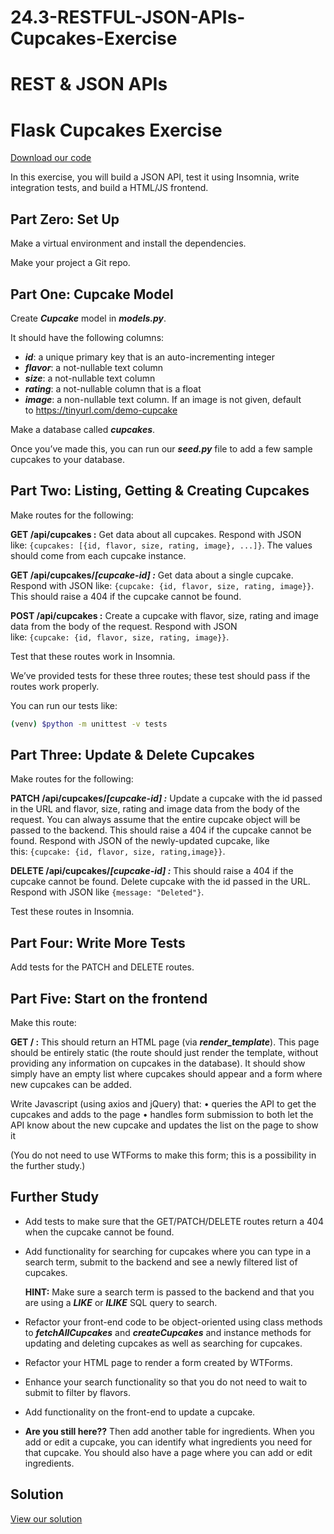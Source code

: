 # 24.3-RESTFUL-JSON-APIs-Cupcakes-Exercise
# REST & JSON APIs

# **Flask Cupcakes Exercise**

[Download our code](https://curric.springboard.com/software-engineering-career-track/default/exercises/flask-cupcakes.zip)

In this exercise, you will build a JSON API, test it using Insomnia, write integration tests, and build a HTML/JS frontend.

## **Part Zero: Set Up**

Make a virtual environment and install the dependencies.

Make your project a Git repo.

## **Part One: Cupcake Model**

Create ***Cupcake*** model in ***models.py***.

It should have the following columns:

- ***id***: a unique primary key that is an auto-incrementing integer
- ***flavor***: a not-nullable text column
- ***size***: a not-nullable text column
- ***rating***: a not-nullable column that is a float
- ***image***: a non-nullable text column. If an image is not given, default to https://tinyurl.com/demo-cupcake

Make a database called ***cupcakes***.

Once you’ve made this, you can run our ***seed.py*** file to add a few sample cupcakes to your database.

## **Part Two: Listing, Getting & Creating Cupcakes**

Make routes for the following:

**GET /api/cupcakes :** Get data about all cupcakes. Respond with JSON like: `{cupcakes: [{id, flavor, size, rating, image}, ...]}`. The values should come from each cupcake instance.

**GET /api/cupcakes/*[cupcake-id] :*** Get data about a single cupcake. Respond with JSON like: `{cupcake: {id, flavor, size, rating, image}}`. This should raise a 404 if the cupcake cannot be found.

**POST /api/cupcakes :** Create a cupcake with flavor, size, rating and image data from the body of the request. Respond with JSON like: `{cupcake: {id, flavor, size, rating, image}}`.

Test that these routes work in Insomnia.

We’ve provided tests for these three routes; these test should pass if the routes work properly.

You can run our tests like:

```bash
(venv) $python -m unittest -v tests
```

## **Part Three: Update & Delete Cupcakes**

Make routes for the following:

**PATCH /api/cupcakes/*[cupcake-id] :*** Update a cupcake with the id passed in the URL and flavor, size, rating and image data from the body of the request. You can always assume that the entire cupcake object will be passed to the backend. This should raise a 404 if the cupcake cannot be found. Respond with JSON of the newly-updated cupcake, like this: `{cupcake: {id, flavor, size, rating,image}}`.

**DELETE /api/cupcakes/*[cupcake-id] :*** This should raise a 404 if the cupcake cannot be found.
Delete cupcake with the id passed in the URL. Respond with JSON like `{message: "Deleted"}`.

Test these routes in Insomnia.

## **Part Four: Write More Tests**

Add tests for the PATCH and DELETE routes.

## **Part Five: Start on the frontend**

Make this route:

**GET / :** This should return an HTML page (via ***render_template***). This page should be entirely static (the route should just render the template, without providing any information on cupcakes in the database). It should show simply have an empty list where cupcakes should appear and a form where new cupcakes can be added. 

Write Javascript (using axios and jQuery) that:
• queries the API to get the cupcakes and adds to the page
• handles form submission to both let the API know about the new cupcake and updates the list on the page to show it

(You do not need to use WTForms to make this form; this is a possibility in the further study.)

## **Further Study**

- Add tests to make sure that the GET/PATCH/DELETE routes return a 404 when the cupcake cannot be found.
- Add functionality for searching for cupcakes where you can type in a search term, submit to the backend and see a newly filtered list of cupcakes.
    
    **HINT:** Make sure a search term is passed to the backend and that you are using a ***LIKE*** or ***ILIKE*** SQL query to search.
    
- Refactor your front-end code to be object-oriented using class methods to ***fetchAllCupcakes*** and ***createCupcakes*** and instance methods for updating and deleting cupcakes as well as searching for cupcakes.
- Refactor your HTML page to render a form created by WTForms.
- Enhance your search functionality so that you do not need to wait to submit to filter by flavors.
- Add functionality on the front-end to update a cupcake.
- **Are you still here??** Then add another table for ingredients. When you add or edit a cupcake, you can identify what ingredients you need for that cupcake. You should also have a page where you can add or edit ingredients.

## **Solution**

[View our solution](https://curric.springboard.com/software-engineering-career-track/default/exercises/flask-cupcakes/solution/index.html)
